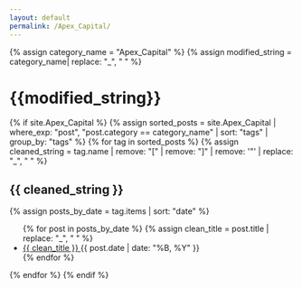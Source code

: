 ```yaml
---
layout: default
permalink: /Apex_Capital/
---
```


{% assign category_name = "Apex_Capital" %}
{% assign modified_string = category_name| replace: "_", " " %}
<h1>{{modified_string}}</h1>
{% if site.Apex_Capital %}
{% assign sorted_posts = site.Apex_Capital | where_exp: "post", "post.category == category_name" | sort: "tags" | group_by: "tags" %}
{% for tag in sorted_posts %}
{% assign cleaned_string = tag.name | remove: "[" | remove: "]" | remove: '"' | replace: "_", " " %}
<h2>{{ cleaned_string }}</h2>
{% assign posts_by_date = tag.items | sort: "date" %}
<ul>
{% for post in posts_by_date %}
{% assign clean_title = post.title | replace: "_", " " %}
<li><a href="{{ post.url | relative_url }}">{{ clean_title }} </a><span>{{ post.date | date: "%B, %Y" }}</span></li>
{% endfor %}
</ul>
{% endfor %}
{% endif %}
